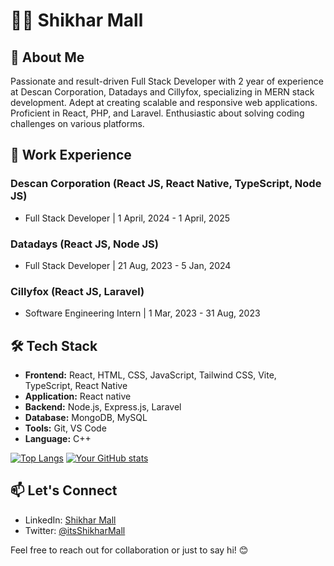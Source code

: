 <!--
### Hi there 👋, My self Shikhar Mall

**Shikharmall/Shikharmall** is a ✨ _special_ ✨ repository because its `README.md` (this file) appears on your GitHub profile.

Here are some ideas to get you started:

 🔭 I’m currently working as Full Stack Developer.
 - 🌱 I’m currently learning ...
- 👯 I’m looking to collaborate on ...
- 🤔 I’m looking for help with ...
- 💬 Ask me about ...
- 📫 How to reach me: ...
- 😄 Pronouns: ...
- ⚡ Fun fact: ...-->


# 👨‍💻 Shikhar Mall

## 🚀 About Me

Passionate and result-driven Full Stack Developer with 2 year of experience at Descan Corporation, Datadays and Cillyfox, specializing in MERN stack development. Adept at creating scalable and responsive web applications. Proficient in React, PHP, and Laravel. Enthusiastic about solving coding challenges on various platforms.

## 💼 Work Experience

### Descan Corporation (React JS, React Native, TypeScript, Node JS)
- Full Stack Developer | 1 April, 2024 - 1 April, 2025

### Datadays (React JS, Node JS)
- Full Stack Developer | 21 Aug, 2023 - 5 Jan, 2024

### Cillyfox (React JS, Laravel)
- Software Engineering Intern | 1 Mar, 2023 - 31 Aug, 2023

## 🛠️ Tech Stack

- **Frontend:** React, HTML, CSS, JavaScript, Tailwind CSS, Vite, TypeScript, React Native
- **Application:** React native
- **Backend:** Node.js, Express.js, Laravel
- **Database:** MongoDB, MySQL
- **Tools:** Git, VS Code
- **Language:** C++

[![Top Langs](https://github-readme-stats.vercel.app/api/top-langs/?username=Shikharmall&layout=compact&theme=radical)](https://github.com/Shikharmall)
[![Your GitHub stats](https://github-readme-stats.vercel.app/api?username=Shikharmall&count_private=true&show_icons=true&theme=radical)](https://github.com/Shikharmall)

<!-- ## 🚀 Coding Platforms

- [LeetCode Profile](https://leetcode.com/your_username/)
- [HackerRank Profile](https://www.hackerrank.com/your_username/)
- [CodeSignal Profile](https://codesignal.com/profile/your_username/) -->

## 📫 Let's Connect

- LinkedIn: [Shikhar Mall](https://www.linkedin.com/in/shikhar-mall-161b05230/)
- Twitter: [@itsShikharMall](https://twitter.com/itsShikharMall)

Feel free to reach out for collaboration or just to say hi! 😊


